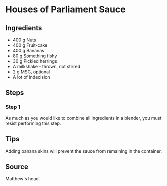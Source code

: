 # Houses of Parliament Sauce

## Ingredients

- 400 g Nuts
- 400 g Fruit-cake
- 400 g Bananas
- 80 g Something fishy
- 30 g Pickled herrings
- A milkshake - thrown, not stirred 
- 2 g MSG, optional 
- A lot of indecision

## Steps

### Step 1

As much as you would like to combine all ingredients in a blender, you must resist performing this step.

## Tips

Adding banana skins will prevent the sauce from remaining in the container.

## Source

Matthew's head.

